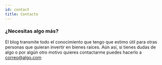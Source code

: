 ```yaml
---
id: contact
title: Contacto
---
```


### ¿Necesitas algo más?

El blog transmite todo el conocimiento que tengo que estimo útil para otras personas que quieran invertir en bienes raíces. Aún así, si tienes dudas de algo o por algún otro motivo quieres contactarme puedes hacerlo a correo@algo.com

